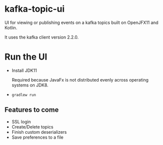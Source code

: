 # kafka-topic-ui

UI for viewing or publishing events on a kafka topics built on OpenJFX11 and Kotlin.

It uses the kafka client version 2.2.0.

# Run the UI

- Install JDK11
  
  Required because JavaFx is not distributed evenly across operating systems on JDK8.

- `gradlew run`

## Features to come

- SSL login
- Create/Delete topics
- Finish custom deserializers
- Save preferences to a file